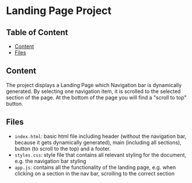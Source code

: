 # Landing Page Project
## Table of Content
* [Content](#content)
* [Files](#files)
## Content

The project displays a Landing Page which Navigation bar is dynamically generated. 
By selecting one navigation item, it is scrolled to the selected section of the page.
At the bottom of the page you will find a "scroll to top" button.

## Files
* `index.html`: basic html file including header (without the navigation bar, because it gets dynamically generated), main (including all sections), button (to scroll to the top) and a footer.
* `styles.css`: style file that contains all relevant styling for the document, e.g. the navigation bar styling
* `app.js`: contains all the functionality of the landing page, e.g. when clicking on a section in the nav bar, scrolling to the correct section
